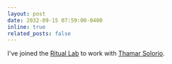 ```yaml
---
layout: post
date: 2032-09-15 07:59:00-0400
inline: true
related_posts: false
---
```


I've joined the [Ritual Lab](https://ritual-mbzuai.github.io/web/) to work with [Thamar Solorio](http://solorio.uh.edu/).